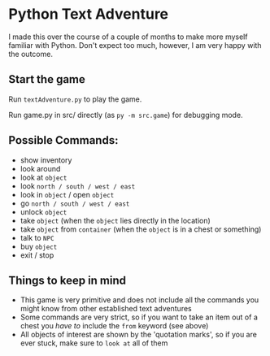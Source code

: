 # Python Text Adventure

I made this over the course of a couple of months to make more myself familiar with Python. Don't expect too much,
however, I am very happy with the outcome.

## Start the game

Run `textAdventure.py` to play the game.

Run game.py in src/ directly (as `py -m src.game`) for debugging mode.

## Possible Commands:
- show inventory
- look around
- look at `object`
- look `north / south / west / east`
- look in `object` / open `object`
- go `north / south / west / east`
- unlock `object`
- take `object` (when the `object` lies directly in the location)
- take `object` from `container` (when the `object` is in a chest or something)
- talk to `NPC`
- buy `object`
- exit / stop

## Things to keep in mind
- This game is very primitive and does not include all the commands you might know from other established text adventures
- Some commands are very strict, so if you want to take an item out of a chest you _have to_ include the `from` keyword (see above)
- All objects of interest are shown by the 'quotation marks', so if you are ever stuck, make sure to `look at` all of them
